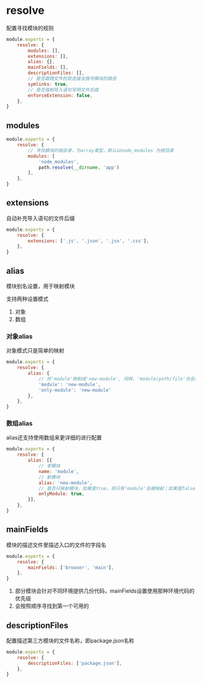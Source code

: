 # resolve

配置寻找模块的规则

```js
module.exports = {
    resolve: {
        modules: [],
        extensions: [],
        alias: {},
        mainFields: [],
        descriptionFiles: [],
        // 是否跟随文件的软连接去搜寻模块的路径
        symlinks: true,
        // 是否强制导入语句写明文件后缀
        enforceExtension: false,
    },
}
```

## modules

```js
module.exports = {
    resolve: {
        // 寻找模块的根目录，为array类型，默认以node_modules 为根目录
        modules: [
            'node_modules',
            path.resolve(__dirname, 'app')
        ],
    },
}
```

## extensions

自动补充导入语句的文件后缀

```js
module.exports = {
    resolve: {
        extensions: ['.js', '.json', '.jsx', '.css'],
    },
}
```

## alias

模块别名设置，用于映射模块

支持两种设置模式
1. 对象
2. 数组

### 对象alias

对象模式只是简单的映射

```js
module.exports = {
    resolve: {
        alias: {
            // 将'module'映射成'new-module', 同样，'module/path/file'也会被映射成 'new-module/path/file'
            'module': 'new-module',
            'only-module': 'new-module'
        },
    },
}
```

### 数组alias

alias还支持使用数组来更详细的进行配置

```js
module.exports = {
    resolve: {
        alias: [{
            // 老模块
            name: 'module',
            // 新模块
            alias: 'new-module',
            // 是否只映射模块，如果是true，则只有'module'会被映射；如果是false，则'module/inner/path'也会被映射
            onlyModule: true,
        }],
    },
}
```

## mainFields

模块的描述文件里描述入口的文件的字段名

```js
module.exports = {
    resolve: {
        mainFields: ['browser', 'main'],
    },
}
```

1. 部分模块会针对不同环境提供几份代码，mainFields设置使用那种环境代码的优先级
2. 会按照顺序寻找到第一个可用的

## descriptionFiles

配置描述第三方模块的文件名称，即package.json名称

```js
module.exports = {
    resolve: {
        descriptionFiles: ['package.json'],
    },
}
```
